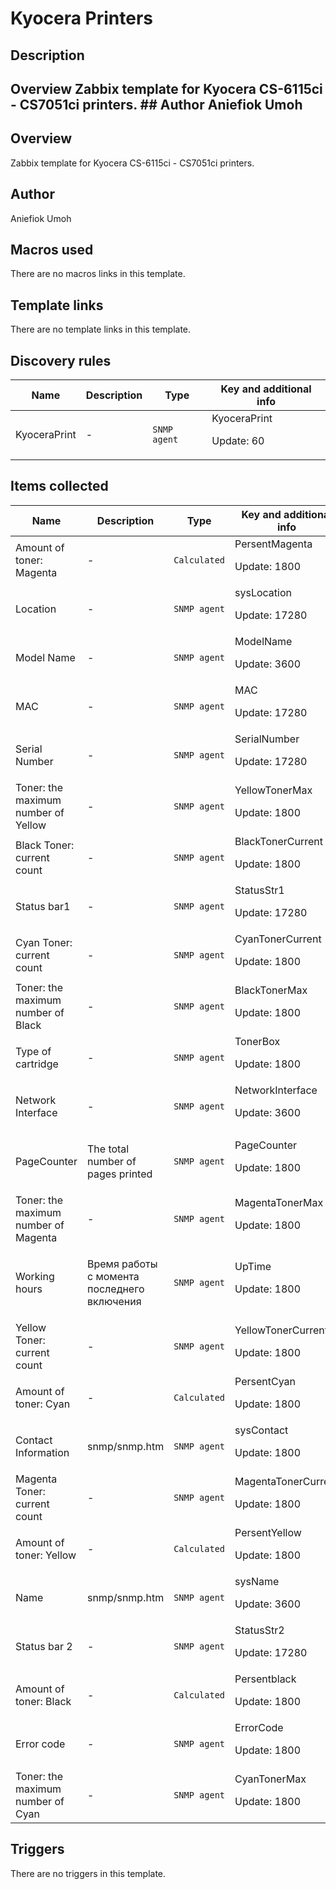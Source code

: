 # Kyocera Printers

## Description

## Overview Zabbix template for Kyocera CS-6115ci - CS7051ci printers. ## Author Aniefiok Umoh 

## Overview

Zabbix template for Kyocera CS-6115ci - CS7051ci printers.



## Author

Aniefiok Umoh

## Macros used

There are no macros links in this template.

## Template links

There are no template links in this template.

## Discovery rules

|Name|Description|Type|Key and additional info|
|----|-----------|----|----|
|KyoceraPrint|<p>-</p>|`SNMP agent`|KyoceraPrint<p>Update: 60</p>|
## Items collected

|Name|Description|Type|Key and additional info|
|----|-----------|----|----|
|Amount of toner: Magenta|<p>-</p>|`Calculated`|PersentMagenta<p>Update: 1800</p>|
|Location|<p>-</p>|`SNMP agent`|sysLocation<p>Update: 17280</p>|
|Model Name|<p>-</p>|`SNMP agent`|ModelName<p>Update: 3600</p>|
|MAC|<p>-</p>|`SNMP agent`|MAC<p>Update: 17280</p>|
|Serial Number|<p>-</p>|`SNMP agent`|SerialNumber<p>Update: 17280</p>|
|Toner: the maximum number of Yellow|<p>-</p>|`SNMP agent`|YellowTonerMax<p>Update: 1800</p>|
|Black Toner: current count|<p>-</p>|`SNMP agent`|BlackTonerCurrent<p>Update: 1800</p>|
|Status bar1|<p>-</p>|`SNMP agent`|StatusStr1<p>Update: 17280</p>|
|Cyan Toner: current count|<p>-</p>|`SNMP agent`|CyanTonerCurrent<p>Update: 1800</p>|
|Toner: the maximum number of Black|<p>-</p>|`SNMP agent`|BlackTonerMax<p>Update: 1800</p>|
|Type of cartridge|<p>-</p>|`SNMP agent`|TonerBox<p>Update: 1800</p>|
|Network Interface|<p>-</p>|`SNMP agent`|NetworkInterface<p>Update: 3600</p>|
|PageCounter|<p>The total number of pages printed</p>|`SNMP agent`|PageCounter<p>Update: 1800</p>|
|Toner: the maximum number of Magenta|<p>-</p>|`SNMP agent`|MagentaTonerMax<p>Update: 1800</p>|
|Working hours|<p>Время работы с момента последнего включения</p>|`SNMP agent`|UpTime<p>Update: 1800</p>|
|Yellow Toner: current count|<p>-</p>|`SNMP agent`|YellowTonerCurrent<p>Update: 1800</p>|
|Amount of toner: Cyan|<p>-</p>|`Calculated`|PersentCyan<p>Update: 1800</p>|
|Contact Information|<p>snmp/snmp.htm</p>|`SNMP agent`|sysContact<p>Update: 1800</p>|
|Magenta Toner: current count|<p>-</p>|`SNMP agent`|MagentaTonerCurrent<p>Update: 1800</p>|
|Amount of toner: Yellow|<p>-</p>|`Calculated`|PersentYellow<p>Update: 1800</p>|
|Name|<p>snmp/snmp.htm</p>|`SNMP agent`|sysName<p>Update: 3600</p>|
|Status bar 2|<p>-</p>|`SNMP agent`|StatusStr2<p>Update: 17280</p>|
|Amount of toner: Black|<p>-</p>|`Calculated`|Persentblack<p>Update: 1800</p>|
|Error code|<p>-</p>|`SNMP agent`|ErrorCode<p>Update: 1800</p>|
|Toner: the maximum number of Cyan|<p>-</p>|`SNMP agent`|CyanTonerMax<p>Update: 1800</p>|
## Triggers

There are no triggers in this template.

